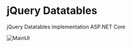 # jQuery Datatables
jQuery Datatables implementation ASP.NET Core

![MainUI](https://github.com/shahedbd/Datatables/blob/master/Sln.jQueryDatatables/jQueryDatatables/ProjectNotes/MainUI.png)
